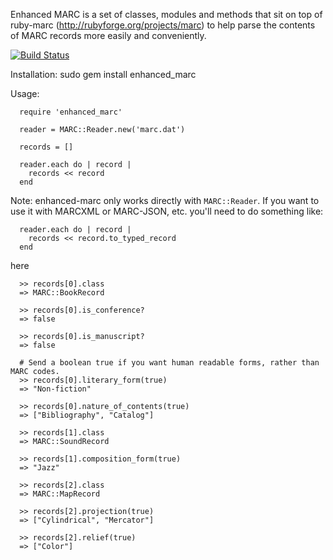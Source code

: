 Enhanced MARC is a set of classes, modules and methods that sit on top of ruby-marc (http://rubyforge.org/projects/marc) to help parse the contents of MARC records more easily and conveniently.

[![Build Status](https://travis-ci.org/rsinger/enhanced-marc.svg?branch=master)](https://travis-ci.org/rsinger/enhanced-marc)

Installation:
  sudo gem install enhanced_marc

Usage:
```
  require 'enhanced_marc'

  reader = MARC::Reader.new('marc.dat')

  records = []

  reader.each do | record |
    records << record
  end
```
Note: enhanced-marc only works directly with `MARC::Reader`.  If you want to use it with MARCXML or MARC-JSON, etc.
you'll need to do something like:
```
  reader.each do | record |
    records << record.to_typed_record
  end
```
here
```
  >> records[0].class
  => MARC::BookRecord

  >> records[0].is_conference?
  => false

  >> records[0].is_manuscript?
  => false

  # Send a boolean true if you want human readable forms, rather than MARC codes.
  >> records[0].literary_form(true)
  => "Non-fiction"

  >> records[0].nature_of_contents(true)
  => ["Bibliography", "Catalog"]

  >> records[1].class
  => MARC::SoundRecord

  >> records[1].composition_form(true)
  => "Jazz"

  >> records[2].class
  => MARC::MapRecord

  >> records[2].projection(true)
  => ["Cylindrical", "Mercator"]

  >> records[2].relief(true)
  => ["Color"]
```
